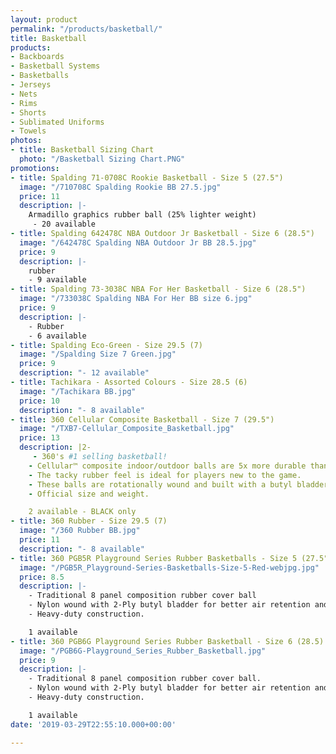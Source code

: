 ```yaml
---
layout: product
permalink: "/products/basketball/"
title: Basketball
products:
- Backboards
- Basketball Systems
- Basketballs
- Jerseys
- Nets
- Rims
- Shorts
- Sublimated Uniforms
- Towels
photos:
- title: Basketball Sizing Chart
  photo: "/Basketball Sizing Chart.PNG"
promotions:
- title: Spalding 71-0708C Rookie Basketball - Size 5 (27.5")
  image: "/710708C Spalding Rookie BB 27.5.jpg"
  price: 11
  description: |-
    Armadillo graphics rubber ball (25% lighter weight)
     - 20 available
- title: Spalding 642478C NBA Outdoor Jr Basketball - Size 6 (28.5")
  image: "/642478C Spalding NBA Outdoor Jr BB 28.5.jpg"
  price: 9
  description: |-
    rubber
    - 9 available
- title: Spalding 73-3038C NBA For Her Basketball - Size 6 (28.5")
  image: "/733038C Spalding NBA For Her BB size 6.jpg"
  price: 9
  description: |-
    - Rubber
    - 6 available
- title: Spalding Eco-Green - Size 29.5 (7)
  image: "/Spalding Size 7 Green.jpg"
  price: 9
  description: "- 12 available"
- title: Tachikara - Assorted Colours - Size 28.5 (6)
  image: "/Tachikara BB.jpg"
  price: 10
  description: "- 8 available"
- title: 360 Cellular Composite Basketball - Size 7 (29.5")
  image: "/TXB7-Cellular_Composite_Basketball.jpg"
  price: 13
  description: |2-
     - 360's #1 selling basketball!
    - Cellular™ composite indoor/outdoor balls are 5x more durable than traditional rubber balls.
    - The tacky rubber feel is ideal for players new to the game.
    - These balls are rotationally wound and built with a butyl bladder for consistent bounce and air retention.
    - Official size and weight.

    2 available - BLACK only
- title: 360 Rubber - Size 29.5 (7)
  image: "/360 Rubber BB.jpg"
  price: 11
  description: "- 8 available"
- title: 360 PGB5R Playground Series Rubber Basketballs - Size 5 (27.5")
  image: "/PGB5R_Playground-Series-Basketballs-Size-5-Red-webjpg.jpg"
  price: 8.5
  description: |-
    - Traditional 8 panel composition rubber cover ball
    - Nylon wound with 2-Ply butyl bladder for better air retention and consistent bounce
    - Heavy-duty construction.

    1 available
- title: 360 PGB6G Playground Series Rubber Basketball - Size 6 (28.5)
  image: "/PGB6G-Playground_Series_Rubber_Basketball.jpg"
  price: 9
  description: |-
    - Traditional 8 panel composition rubber cover ball.
    - Nylon wound with 2-Ply butyl bladder for better air retention and consistent bounce.
    - Heavy-duty construction.

    1 available
date: '2019-03-29T22:55:10.000+00:00'

---
```

